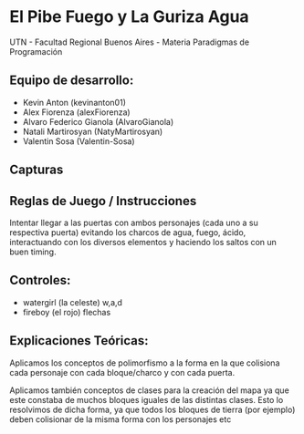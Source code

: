 # El Pibe Fuego y La Guriza Agua

UTN - Facultad Regional Buenos Aires - Materia Paradigmas de Programación

## Equipo de desarrollo: 

- Kevin Anton (kevinanton01)
- Alex Fiorenza (alexFiorenza)
- Alvaro Federico Gianola (AlvaroGianola)
- Natali Martirosyan (NatyMartirosyan)
- Valentin Sosa (Valentin-Sosa)

 

## Capturas 



## Reglas de Juego / Instrucciones

Intentar llegar a las puertas con ambos personajes (cada uno a su respectiva puerta) 
evitando los charcos de agua, 
fuego, ácido, interactuando con los diversos elementos y haciendo los saltos con un buen timing.

## Controles:

- watergirl (la celeste) w,a,d
- fireboy (el rojo) flechas

## Explicaciones Teóricas:
Aplicamos los conceptos de polimorfismo a la forma en la que colisiona cada personaje con cada bloque/charco y con cada puerta.


Aplicamos también conceptos de clases para la creación del mapa ya que este constaba de muchos bloques iguales de las distintas clases. 
Esto lo resolvimos de dicha forma, ya que todos los bloques de tierra (por ejemplo) deben colisionar de la misma forma con los personajes etc

